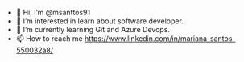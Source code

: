 - 👋 Hi, I’m @msanttos91
- 👀 I’m interested in learn about software developer.
- 🌱 I’m currently learning Git and Azure Devops.
- 📫 How to reach me https://www.linkedin.com/in/mariana-santos-550032a8/

<!---
msanttos91/msanttos91 is a ✨ special ✨ repository because its `README.md` (this file) appears on your GitHub profile.
You can click the Preview link to take a look at your changes.
--->
